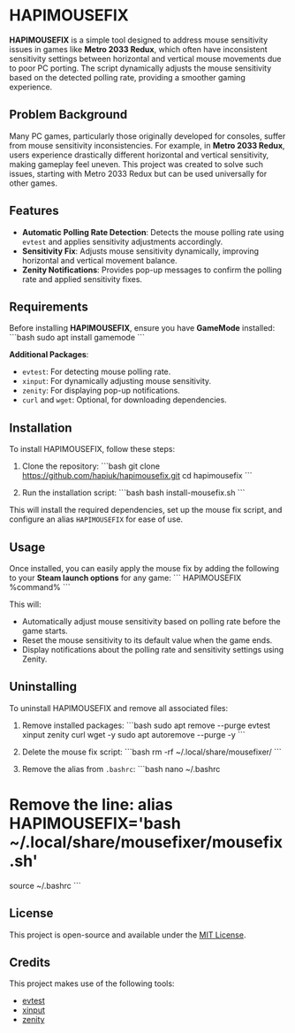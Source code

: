 # HAPIMOUSEFIX

**HAPIMOUSEFIX** is a simple tool designed to address mouse sensitivity issues in games like **Metro 2033 Redux**, which often have inconsistent sensitivity settings between horizontal and vertical mouse movements due to poor PC porting. The script dynamically adjusts the mouse sensitivity based on the detected polling rate, providing a smoother gaming experience.

## Problem Background
Many PC games, particularly those originally developed for consoles, suffer from mouse sensitivity inconsistencies. For example, in **Metro 2033 Redux**, users experience drastically different horizontal and vertical sensitivity, making gameplay feel uneven. This project was created to solve such issues, starting with Metro 2033 Redux but can be used universally for other games.

## Features
- **Automatic Polling Rate Detection**: Detects the mouse polling rate using `evtest` and applies sensitivity adjustments accordingly.
- **Sensitivity Fix**: Adjusts mouse sensitivity dynamically, improving horizontal and vertical movement balance.
- **Zenity Notifications**: Provides pop-up messages to confirm the polling rate and applied sensitivity fixes.

## Requirements
Before installing **HAPIMOUSEFIX**, ensure you have **GameMode** installed:
\`\`\`bash
sudo apt install gamemode
\`\`\`

**Additional Packages**:
- `evtest`: For detecting mouse polling rate.
- `xinput`: For dynamically adjusting mouse sensitivity.
- `zenity`: For displaying pop-up notifications.
- `curl` and `wget`: Optional, for downloading dependencies.

## Installation
To install HAPIMOUSEFIX, follow these steps:

1. Clone the repository:
\`\`\`bash
git clone https://github.com/hapiuk/hapimousefix.git
cd hapimousefix
\`\`\`

2. Run the installation script:
\`\`\`bash
bash install-mousefix.sh
\`\`\`

This will install the required dependencies, set up the mouse fix script, and configure an alias `HAPIMOUSEFIX` for ease of use.

## Usage
Once installed, you can easily apply the mouse fix by adding the following to your **Steam launch options** for any game:
\`\`\`
HAPIMOUSEFIX %command%
\`\`\`

This will:
- Automatically adjust mouse sensitivity based on polling rate before the game starts.
- Reset the mouse sensitivity to its default value when the game ends.
- Display notifications about the polling rate and sensitivity settings using Zenity.

## Uninstalling
To uninstall HAPIMOUSEFIX and remove all associated files:

1. Remove installed packages:
\`\`\`bash
sudo apt remove --purge evtest xinput zenity curl wget -y
sudo apt autoremove --purge -y
\`\`\`

2. Delete the mouse fix script:
\`\`\`bash
rm -rf ~/.local/share/mousefixer/
\`\`\`

3. Remove the alias from `.bashrc`:
\`\`\`bash
nano ~/.bashrc
# Remove the line: alias HAPIMOUSEFIX='bash ~/.local/share/mousefixer/mousefix.sh'
source ~/.bashrc
\`\`\`

## License
This project is open-source and available under the [MIT License](LICENSE).

## Credits
This project makes use of the following tools:
- [evtest](https://manpages.ubuntu.com/manpages/focal/man1/evtest.1.html)
- [xinput](https://manpages.ubuntu.com/manpages/focal/man1/xinput.1.html)
- [zenity](https://manpages.ubuntu.com/manpages/focal/man1/zenity.1.html)